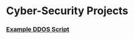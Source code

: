 # Cyber-Security Projects 

### [Example DDOS Script](https://github.com/DaveRoppo/Cyber-Security/tree/main/Example%20DDOS)
